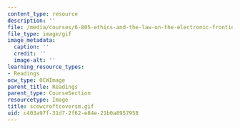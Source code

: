 ```yaml
---
content_type: resource
description: ''
file: /media/courses/6-805-ethics-and-the-law-on-the-electronic-frontier-fall-2005/c403a97f31d72f62e84e21b0a8957958_scowcroftcoversm.gif
file_type: image/gif
image_metadata:
  caption: ''
  credit: ''
  image-alt: ''
learning_resource_types:
- Readings
ocw_type: OCWImage
parent_title: Readings
parent_type: CourseSection
resourcetype: Image
title: scowcroftcoversm.gif
uid: c403a97f-31d7-2f62-e84e-21b0a8957958
---
```

